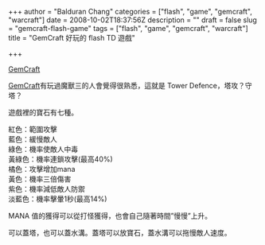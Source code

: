 +++
author = "Balduran Chang"
categories = ["flash", "game", "gemcraft", "warcraft"]
date = 2008-10-02T18:37:56Z
description = ""
draft = false
slug = "gemcraft-flash-game"
tags = ["flash", "game", "gemcraft", "warcraft"]
title = "GemCraft 好玩的 flash TD 遊戲"

+++


[GemCraft](http://armorgames.com/play/1716/gemcraft)

[GemCraft](http://gameinabottle.com/gemcraft.php)有玩過魔獸三的人會覺得很熟悉，這就是 Tower Defence，塔攻？守塔？

遊戲裡的寶石有七種。

紅色：範圍攻擊  
 藍色：緩慢敵人  
 綠色：機率使敵人中毒  
 黃綠色：機率連鎖攻擊(最高40%)  
 橘色：攻擊增加mana  
 黃色：機率三倍傷害  
 紫色：機率減低敵人防禦  
 淡藍色：機率擊暈1秒(最高14%)

MANA 值的獲得可以從打怪獲得，也會自己隨著時間”慢慢”上升。

可以蓋塔，也可以蓋水溝。蓋塔可以放寶石，蓋水溝可以拖慢敵人速度。

